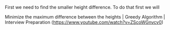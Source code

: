 
First we need to find the smaller height difference. To do that first we will

Minimize the maximum difference between the heights | Greedy Algorithm | Interview Preparation (https://www.youtube.com/watch?v=ZScoWGnvcv0)